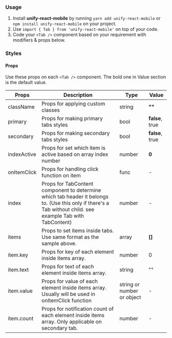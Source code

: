 ### Usage

1. Install **unify-react-mobile** by running `yarn add unify-react-mobile` or `npm install unify-react-mobile` on your project.
2. Use `import { Tab } from 'unify-react-mobile'` on top of your code.
3. Code your `<Tab />` component based on your requirement with modifiers & props below.



### Styles

#### Props

Use these props on each `<Tab />` component. The bold one in Value section is the default value.

| Props            | Description                         | Type            | Value
|---------------------|----------------------------------|-----------------|---------------------|
| className   | Props for applying custom classes   | string            | **""**
| primary   | Props for making primary tabs styles   | bool            | **false**, true
| secondary   | Props for making secondary tabs styles   | bool            | **false**, true
| indexActive   | Props for set which item is active based on array index number   | number            | **0**
| onItemClick   | Props for handling click function on item   | func            | -
| index     | Props for TabContent component to determine which tab header it belongs to. (Use this only if there's a Tab without child. see example Tab with TabContent)   | number    | -
| items   | Props to set items inside tabs. Use same format as the sample above.   | array            | **[]**
| item.key   | Props for key of each element inside items array.   | number            | 0
| item.text   | Props for text of each element inside items array.   | string            | ""
| item.value   | Props for value of each element inside items array. Usually will be used in onItemClick function   | string or number or object            | -
| item.count   | Props for notification count of each element inside items array. Only applicable on secondary tab.   | number            | -
